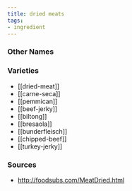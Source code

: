 ```yaml
---
title: dried meats
tags:
- ingredient
---
```



### Other Names


### Varieties

* [[dried-meat]]
* [[carne-seca]]
* [[pemmican]]
* [[beef-jerky]]
* [[biltong]]
* [[bresaola]]
* [[bunderfleisch]]
* [[chipped-beef]]
* [[turkey-jerky]]

### Sources
* http://foodsubs.com/MeatDried.html
